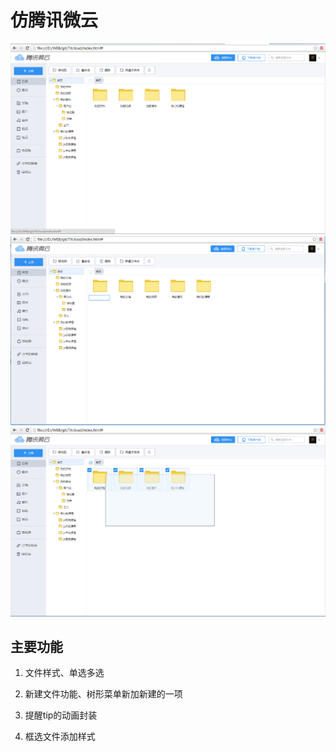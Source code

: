 # 仿腾讯微云
![](1.png)
![](2.png)
![](3.png)

## 主要功能
1. 文件样式、单选多选

2. 新建文件功能、树形菜单新加新建的一项

3. 提醒tip的动画封装

4. 框选文件添加样式
